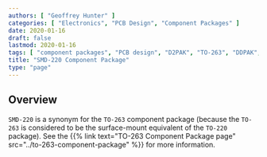 ```yaml
---
authors: [ "Geoffrey Hunter" ]
categories: [ "Electronics", "PCB Design", "Component Packages" ]
date: 2020-01-16
draft: false
lastmod: 2020-01-16
tags: [ "component packages", "PCB design", "D2PAK", "TO-263", "DDPAK", "TO-263AB", "TO-279", "SMD-220", "TO-220" ]
title: "SMD-220 Component Package"
type: "page"
---
```


## Overview

`SMD-220` is a synonym for the `TO-263` component package (because the `TO-263` is considered to be the surface-mount equivalent of the `TO-220` package). See the {{% link text="TO-263 Component Package page" src="../to-263-component-package" %}} for more information.
